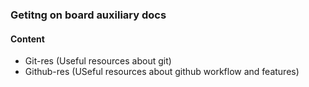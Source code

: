 ### Getitng on board auxiliary docs

#### Content
- Git-res (Useful resources about git)
- Github-res (USeful resources about github workflow and features)
